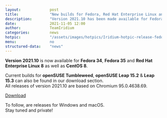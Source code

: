 ```yaml
---
layout: 			post
title:  			"New builds for Fedora, Red Hat Enterprise Linux and CentOS"
description: 		"Version 2021.10 has been made available for Fedora 34 & 35 and Red Hat Enterprise Linux 8 / CentOS 8. Find instructions in our download section."
date:	 			2021-11-05 12:00
author:				TeamIridium
categories:			news
hotpic:				"/assets/images/hotpics/Iridium-hotpic-release-fedora-rhel-suse_2021-10.png"
menu: 				no
structured-data:	"news"
---
```

**Version 2021.10** is now available for **Fedora 34**, **Fedora 35** and **Red Hat Enterprise Linux 8** as well as **CentOS 8**.   

Current builds for **openSUSE Tumbleweed**, **openSUSE Leap 15.2** & **Leap 15.3** can also be found in our download section.   
All releases of version 2021.10 are based on Chromium 95.0.4638.69.   

<a href="/downloads/opensuse" class="button download" title="download Iridium Browser">Download</a>

To follow, are releases for Windows and macOS.   
Stay tuned and private!